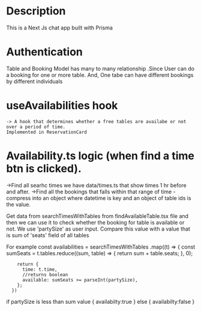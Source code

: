 # Description
This is a Next Js chat app built with Prisma

# Authentication

Table and Booking Model has many to many relationship
.Since User can do a booking for one or more table. And,
One tabe can have different bookings by different individuals

# useAvailabilities hook

    -> A hook that determines whether a free tables are availabe or not over a period of time.
    Implemented in ReservationCard

# Availability.ts logic (when find a time btn is clicked).

->Find all searhc times
we have data/times.ts that show times 1 hr before and after.
->Find all the bookings that falls within that range of time
-compress into an object where datetime is key and an object of table ids is the value.

Get data from searchTimesWithTables from findAvailableTable.tsx file and then we can use it to check whether the booking
for table is available or not.
We use 'partySize' as user input. Compare this value with a value that is sum of 'seats' field of all tables

For example
const availabilities = searchTimesWithTables
.map((t) => {
const sumSeats = t.tables.reduce((sum, table) => {
return sum + table.seats;
}, 0);

        return {
          time: t.time,
          //returns boolean
          available: sumSeats >= parseInt(partySize),
        };
      })

if partySize is less than sum value
{
availabilty:true
}
else
{
availabilty:false
}
